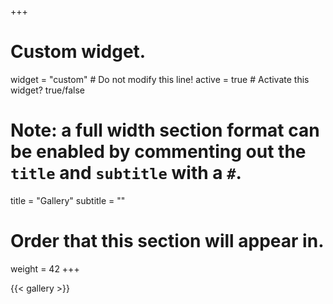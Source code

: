 +++
# Custom widget.
widget = "custom"  # Do not modify this line!
active = true  # Activate this widget? true/false

# Note: a full width section format can be enabled by commenting out the `title` and `subtitle` with a `#`.
title = "Gallery"
subtitle = ""

# Order that this section will appear in.
weight = 42
+++

{{< gallery >}}
